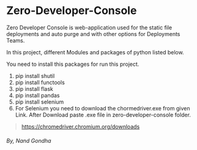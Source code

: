 # Zero-Developer-Console
Zero Developer Console is web-application used for the static file deployments and auto purge and with other options for Deployments Teams.

In this project, different Modules and packages of python listed below.

You need to install this packages for run this project.

1. pip install shutil
1. pip install functools
1. pip install flask
1. pip install pandas
1. pip install selenium
1. For Selenium you need to download the chormedriver.exe from given Link. After Download paste .exe file in zero-developer-console folder.
>https://chromedriver.chromium.org/downloads

###### By, Nand Gondha

